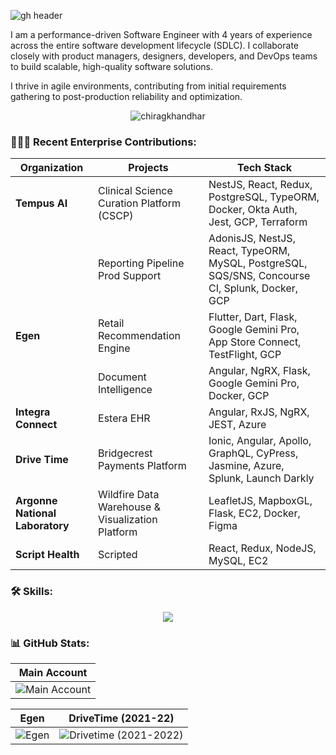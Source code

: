![gh header](https://github.com/chiragkhandhar/chiragkhandhar/assets/37962354/d72e6eac-d141-4289-b14a-cc430dfb082b)

I am a performance-driven Software Engineer with 4 years of experience across the entire software development lifecycle (SDLC). I collaborate closely with product managers, designers, developers, and DevOps teams to build scalable, high-quality software solutions.

I thrive in agile environments, contributing from initial requirements gathering to post-production reliability and optimization.

<p align="center">
  <img src="https://komarev.com/ghpvc/?username=chiragkhandhar&label=Profile%20Impressions&color=brightgreen&style=flat" alt="chiragkhandhar" />
</p>

<h3 align="left">👨🏻‍💻 Recent Enterprise Contributions:</h3>

<div align="center">

| Organization                    | Projects                                         | Tech Stack                                                                                      |
| ------------------------------- | ------------------------------------------------ | ----------------------------------------------------------------------------------------------- |
| **Tempus AI**                   | Clinical Science Curation Platform (CSCP)        | NestJS, React, Redux, PostgreSQL, TypeORM, Docker, Okta Auth, Jest, GCP, Terraform              |
|                                 | Reporting Pipeline Prod Support                  | AdonisJS, NestJS, React, TypeORM, MySQL, PostgreSQL, SQS/SNS, Concourse CI, Splunk, Docker, GCP |
| **Egen**                        | Retail Recommendation Engine                     | Flutter, Dart, Flask, Google Gemini Pro, App Store Connect, TestFlight, GCP                     |
|                                 | Document Intelligence                            | Angular, NgRX, Flask, Google Gemini Pro, Docker, GCP                                            |
| **Integra Connect**             | Estera EHR                                       | Angular, RxJS, NgRX, JEST, Azure                                                                |
| **Drive Time**                  | Bridgecrest Payments Platform                    | Ionic, Angular, Apollo, GraphQL, CyPress, Jasmine, Azure, Splunk, Launch Darkly                 |
| **Argonne National Laboratory** | Wildfire Data Warehouse & Visualization Platform | LeafletJS, MapboxGL, Flask, EC2, Docker, Figma                                                  |
| **Script Health**               | Scripted                                         | React, Redux, NodeJS, MySQL, EC2                                                                |

</div>
<h3 align="left">🛠️ Skills:</h3>

<div align="center">
  <a href="https://www.linkedin.com/in/chirag-khandhar/">
    <img src="https://skillicons.dev/icons?i=ts,js,angular,react,redux,reactivex,flutter,nodejs,express,adonis,nest,java,python,dart,html,md,css,sass,mysql,postgres,mongodb,apollo,graphql,cypress,jest,docker,terraform,gcp,azure,git,vscode,postman,androidstudio,figma&theme=light" />
  </a>
</div>

<h3 align="left">📊 GitHub Stats:</h3>

<div align="center">

|                                                                                   Main Account                                                                                   |
| :------------------------------------------------------------------------------------------------------------------------------------------------------------------------------: |
| ![Main Account](https://github-readme-streak-stats.herokuapp.com/?user=chiragkhandhar&theme=whatsapp-dark2&locale=en&border_radius=8&exclude_days=sat,sun&excludeDaysLabel=grey) |

|                                                                                     Egen                                                                                      |                                                                                    DriveTime (2021-22)                                                                                     |
| :---------------------------------------------------------------------------------------------------------------------------------------------------------------------------: | :----------------------------------------------------------------------------------------------------------------------------------------------------------------------------------------: |
| ![Egen](https://github-readme-streak-stats.herokuapp.com/?user=chiragkhandhar-egen&theme=whatsapp-dark2&locale=en&border_radius=8&exclude_days=sat,sun&excludeDaysLabel=grey) | ![Drivetime (2021-2022)](https://github-readme-streak-stats.herokuapp.com/?user=chirag-khandhar&theme=whatsapp-dark2&locale=en&border_radius=8&exclude_days=sat,sun&excludeDaysLabel=grey) |

</div>
